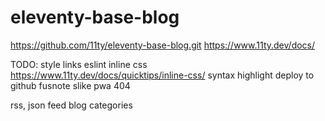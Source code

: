 # eleventy-base-blog

https://github.com/11ty/eleventy-base-blog.git
https://www.11ty.dev/docs/


TODO:
style links
eslint
inline css https://www.11ty.dev/docs/quicktips/inline-css/
syntax highlight
deploy to github
fusnote
slike
pwa
404

rss, json feed
blog categories
